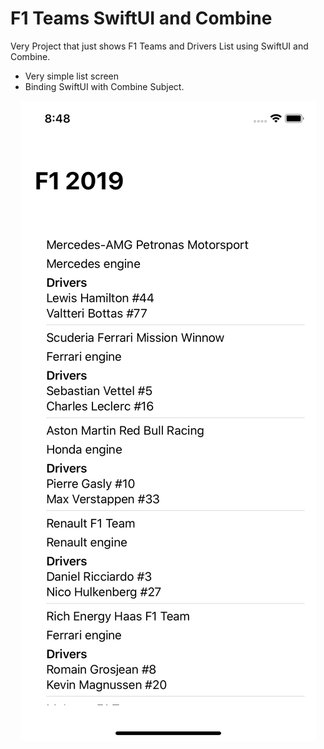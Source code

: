 # F1 Teams SwiftUI and Combine
Very Project that just shows F1 Teams and Drivers List using SwiftUI and Combine.

* Very simple list screen 
* Binding SwiftUI with Combine Subject.

<p align="center">
  <img src="https://github.com/LucianoPAlmeida/f1-teams-swiftUI/blob/master/screen.png" title="Screen">
</p>
